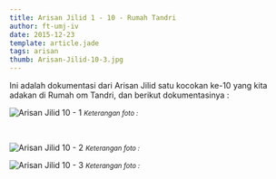 ```yaml
---
title: Arisan Jilid 1 - 10 - Rumah Tandri
author: ft-umj-iv
date: 2015-12-23
template: article.jade
tags: arisan
thumb: Arisan-Jilid-10-3.jpg
---
```


Ini adalah dokumentasi dari Arisan Jilid satu kocokan ke-10 yang kita adakan di Rumah om Tandri, dan berikut dokumentasinya :

![Arisan Jilid 10 - 1](/story/assets/img/Arisan-Jilid-10-1.jpg)
<small>_Keterangan foto :_</small>

<br/>
<span class="more"></span>

![Arisan Jilid 10 - 2](/story/assets/img/Arisan-Jilid-10-2.jpg)
<small>_Keterangan foto :_</small>

![Arisan Jilid 10 - 3](/story/assets/img/Arisan-Jilid-10-3.jpg)
<small>_Keterangan foto :_</small>
